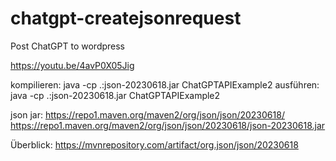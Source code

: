 # chatgpt-createjsonrequest

Post ChatGPT to wordpress


https://youtu.be/4avP0X05Jig

kompilieren: java -cp .:json-20230618.jar ChatGPTAPIExample2
ausführen:  java -cp .:json-20230618.jar ChatGPTAPIExample2


json jar: 
https://repo1.maven.org/maven2/org/json/json/20230618/
https://repo1.maven.org/maven2/org/json/json/20230618/json-20230618.jar

Überblick:
https://mvnrepository.com/artifact/org.json/json/20230618
